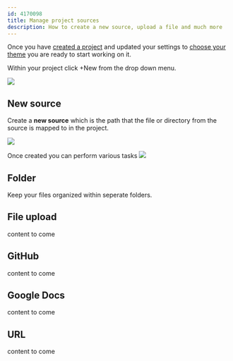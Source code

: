 ```yaml
---
id: 4170098
title: Manage project sources
description: How to create a new source, upload a file and much more
---
```


Once you have [created a project](./create-a-project.md) and updated your settings to [choose your theme](../organizations/manage-organization-settings.md) you are ready to start working on it.

Within your project click +New from the drop down menu.

![](https://i.imgur.com/kCYNjS5.png)

## New source

Create a **new source** which is the path that the file or directory from the source is mapped to in the project.

![](https://i.imgur.com/xfnXajh.png)

Once created you can perform various tasks
![](https://i.imgur.com/SJAGUXU.png)

## Folder

Keep your files organized within seperate folders.

## File upload

content to come

## GitHub

content to come

## Google Docs

content to come

## URL

content to come
